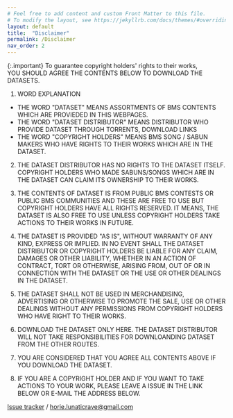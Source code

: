 ```yaml
---
# Feel free to add content and custom Front Matter to this file.
# To modify the layout, see https://jekyllrb.com/docs/themes/#overriding-theme-defaults
layout: default
title:  "Disclaimer"
permalink: /Disclaimer
nav_order: 2
---
```

{:.important}
To guarantee copyright holders' rights to their works, 
<br>YOU SHOULD AGREE THE CONTENTS BELOW TO DOWNLOAD THE DATASETS.


1. WORD EXPLANATION
- THE WORD "DATASET" MEANS ASSORTMENTS OF BMS CONTENTS WHICH ARE PROVIEDED IN THIS WEBPAGES.
- THE WORD "DATASET DISTRIBUTOR" MEANS DISTRIBUTOR WHO PROVIDE DATASET THROUGH TORRENTS, DOWNLOAD LINKS
- THE WORD "COPYRIGHT HOLDERS" MEANS BMS SONG / SABUN MAKERS WHO HAVE RIGHTS TO THEIR WORKS WHICH ARE IN THE DATASET.

2. THE DATASET DISTRIBUTOR HAS NO RIGHTS TO THE DATASET ITSELF. COPYRIGHT HOLDERS WHO MADE SABUNS/SONGS WHICH ARE IN THE DATASET CAN CLAIM ITS OWNERSHIP TO THEIR WORKS.

3. THE CONTENTS OF DATASET IS FROM PUBLIC BMS CONTESTS OR PUBLIC BMS COMMUNITIES AND THESE ARE FREE TO USE BUT COPYRIGHT HOLDERS HAVE ALL RIGHTS RESERVED. IT MEANS, THE DATASET IS ALSO FREE TO USE UNLESS COPYRIGHT HOLDERS TAKE ACTIONS TO THEIR WORKS IN FUTURE.

4. THE DATASET IS PROVIDED "AS IS", WITHOUT WARRANTY OF ANY KIND, EXPRESS OR IMPLIED. IN NO EVENT SHALL THE DATASET DISTRIBUTOR OR COPYRIGHT HOLDERS BE LIABLE FOR ANY CLAIM, DAMAGES OR OTHER LIABILITY, WHETHER IN AN ACTION OF CONTRACT, TORT OR OTHERWISE, ARISING FROM, OUT OF OR IN CONNECTION WITH THE DATASET OR THE USE OR OTHER DEALINGS IN THE DATASET.

5. THE DATASET SHALL NOT BE USED IN MERCHANDISING, ADVERTISING OR OTHERWISE TO PROMOTE THE SALE, USE OR OTHER DEALINGS WITHOUT ANY PERMISSIONS FROM COPYRIGHT HOLDERS WHO HAVE RIGHT TO THEIR WORKS.

6. DOWNLOAD THE DATASET ONLY HERE. THE DATASET DISTRIBUTOR WILL NOT TAKE RESPONSIBILITIES FOR DOWNLOANDING DATASET FROM THE OTHER ROUTES.

7. YOU ARE CONSIDERED THAT YOU AGREE ALL CONTENTS ABOVE IF YOU DOWNLOAD THE DATASET.

8. IF YOU ARE A COPYRIGHT HOLDER AND IF YOU WANT TO TAKE ACTIONS TO YOUR WORK, PLEASE LEAVE A ISSUE IN THE LINK BELOW OR E-MAIL THE ADDRESS BELOW.

[Issue tracker](https://github.com/HorieYuuka/HorieYuuka.github.io/issues) / horie.lunaticrave@gmail.com
